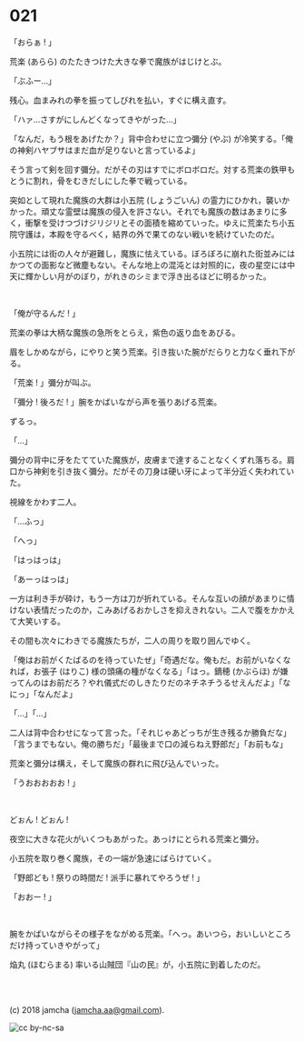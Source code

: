 

# 021

「おらぁ ! 」  

荒楽 (あらら) のたたきつけた大きな拳で魔族がはじけとぶ。  

「ぶふー…」  

残心。血まみれの拳を振ってしびれを払い，すぐに構え直す。  

「ハァ…さすがにしんどくなってきやがった…」  

「なんだ，もう根をあげたか？」背中合わせに立つ彌分 (やぶ) が冷笑する。「俺の神剣ハヤブサはまだ血が足りないと言っているよ」  

そう言って剣を回す彌分。だがその刃はすでにボロボロだ。対する荒楽の鉄甲もとうに割れ，骨をむきだしにした拳で戦っている。  

突如として現れた魔族の大群は小五院 (しょうごいん) の霊力にひかれ，襲いかかった。頑丈な霊壁は魔族の侵入を許さない。それでも魔族の数はあまりに多く，衝撃を受けつづけジリジリとその面積を縮めていった。ゆえに荒楽たち小五院守護は，本殿を守るべく，結界の外で果てのない戦いを続けていたのだ。  

小五院には街の人々が避難し，魔族に怯えている。ぼろぼろに崩れた街並みにはかつての面影など微塵もない。そんな地上の混沌とは対照的に，夜の星空には中天に輝かしい月がのぼり，がれきのシミまで浮き出るほどに明るかった。  

<br>  

「俺が守るんだ ! 」  

荒楽の拳は大柄な魔族の急所をとらえ，紫色の返り血をあびる。  

眉をしかめながら，にやりと笑う荒楽。引き抜いた腕がだらりと力なく垂れ下がる。  

「荒楽 ! 」彌分が叫ぶ。  

「彌分 ! 後ろだ ! 」腕をかばいながら声を張りあげる荒楽。  

ずるっ。  

「…」  

彌分の背中に牙をたてていた魔族が，皮膚まで達することなくくずれ落ちる。肩口から神剣を引き抜く彌分。だがその刀身は硬い牙によって半分近く失われていた。  

視線をかわす二人。  

「…ふっ」  

「へっ」  

「はっはっは」  

「あーっはっは」  

一方は利き手が砕け，もう一方は刀が折れている。そんな互いの顔があまりに情けない表情だったのか，こみあげるおかしさを抑えきれない。二人で腹をかかえて大笑いする。  

その間も次々にわきでる魔族たちが，二人の周りを取り囲んでゆく。  

「俺はお前がくたばるのを待っていたぜ」「奇遇だな。俺もだ。お前がいなくなれば，お張子 (はりこ) 様の頭痛の種がなくなる」「はっ。鏑穂 (かぶらほ) が嫌ってんのはお前だろ？やれ儀式だのしきたりだのネチネチうるせえんだよ」「なにっ」「なんだよ」  

「…」「…」  

二人は背中合わせになって言った。「それじゃあどっちが生き残るか勝負だな」「言うまでもない。俺の勝ちだ」「最後まで口の減らねえ野郎だ」「お前もな」  

荒楽と彌分は構え，そして魔族の群れに飛び込んでいった。  

「うおおおおお ! 」  

<br>  

どぉん ! どぉん !  

夜空に大きな花火がいくつもあがった。あっけにとられる荒楽と彌分。  

小五院を取り巻く魔族，その一端が急速にばらけていく。  

「野郎ども ! 祭りの時間だ ! 派手に暴れてやろうぜ ! 」  

「おおー ! 」  

<br>  

腕をかばいながらその様子をながめる荒楽。「へっ。あいつら，おいしいところだけ持っていきやがって」  

焔丸 (ほむらまる) 率いる山賊団『山の民』が，小五院に到着したのだ。  

<br>  
<br>  

(c) 2018 jamcha (jamcha.aa@gmail.com).  

![cc by-nc-sa](https://i.creativecommons.org/l/by-nc-sa/4.0/88x31.png)  

